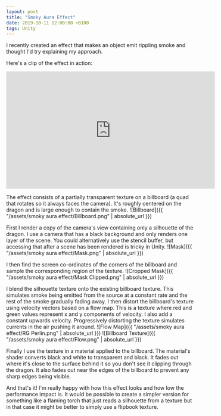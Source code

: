 ```yaml
---
layout: post
title: "Smoky Aura Effect"
date: 2019-10-11 12:00:00 +0100
tags: Unity
---
```

I recently created an effect that makes an object emit rippling smoke and thought I'd try explaining my approach.

Here's a clip of the effect in action:
<iframe width="560" height="315" src="https://www.youtube.com/embed/FmKtzEKQUMA" frameborder="0" allow="accelerometer; autoplay; encrypted-media; gyroscope; picture-in-picture" allowfullscreen></iframe>

The effect consists of a partially transparent texture on a billboard (a quad that rotates so it always faces the camera). It's roughly centered on the dragon and is large enough to contain the smoke.
![Billboard]({{ "/assets/smoky aura effect/Billboard.png" | absolute_url }})

First I render a copy of the camera's view containing only a silhouette of the dragon. I use a camera that has a black background and only renders one layer of the scene. You could alternatively use the stencil buffer, but accessing that after a scene has been rendered is tricky in Unity.
![Mask]({{ "/assets/smoky aura effect/Mask.png" | absolute_url }})

I then find the screen co-ordinates of the corners of the billboard and sample the corresponding region of the texture.
![Cropped Mask]({{ "/assets/smoky aura effect/Mask Clipped.png" | absolute_url }})

I blend the silhouette texture onto the existing billboard texture. This simulates smoke being emitted from the source at a constant rate and the rest of the smoke gradually fading away. I then distort the billboard's texture using velocity vectors based on a flow map. This is a texture where red and green values represent x and y components of velocity. I also add a constant upwards velocity. Progressively distorting the texture simulates currents in the air pushing it around.
![Flow Map]({{ "/assets/smoky aura effect/RG Perlin.png" | absolute_url }})
![Billboard Texture]({{ "/assets/smoky aura effect/Flow.png" | absolute_url }})

Finally I use the texture in a material applied to the billboard. The material's shader converts black and white to transparent and black. It fades out where it's close to the surface behind it so you don't see it clipping through the dragon. It also fades out near the edges of the billboard to prevent any sharp edges being visible.

And that's it! I'm really happy with how this effect looks and how low the performance impact is. It would be possible to create a simpler version for something like a flaming torch that just reads a silhouette from a texture but in that case it might be better to simply use a flipbook texture.